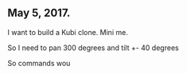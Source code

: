 ## May 5, 2017.
I want to build a Kubi clone. Mini me. 

So I need to pan 300 degrees and tilt +- 40 degrees

So commands wou

